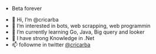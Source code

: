 * Beta forever

- 👋 Hi, I’m @cricarba
- 👀 I’m interested in bots, web scrapping, web programmin
- 🌱 I’m currently learning Go, Java, Big query and looker
- 💪 I have strong Knowledge in .Net
- 📫 followme in twitter [@cricarba](http://twitter.com/cricarba)


